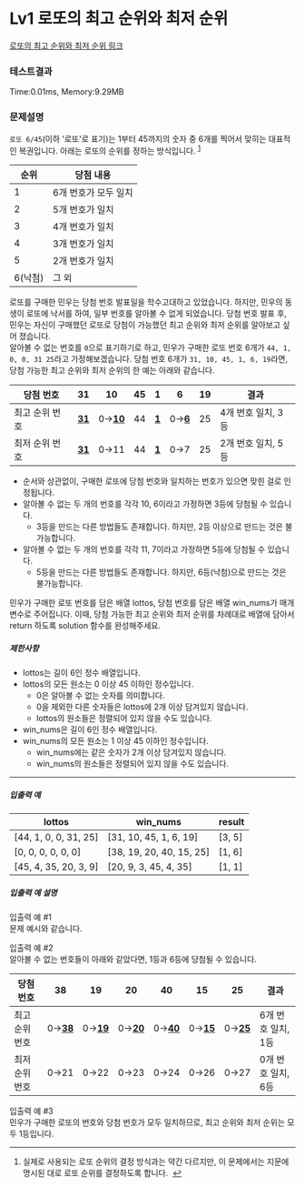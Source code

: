# Lv1 로또의 최고 순위와 최저 순위
 [로또의 최고 순위와 최저 순위 링크](https://school.programmers.co.kr/learn/courses/30/lessons/77484)

### 테스트결과
 Time:0.01ms, Memory:9.29MB


### 문제설명
<p><code>로또 6/45</code>(이하 '로또'로 표기)는 1부터 45까지의 숫자 중 6개를 찍어서 맞히는 대표적인 복권입니다. 아래는 로또의 순위를 정하는 방식입니다. <sup id="fnref1"><a href="#fn1">1</a></sup></p>
<table class="table">
<thead><tr>
    <th>순위</th>
    <th>당첨 내용</th>
</tr>
</thead>
<tbody><tr>
    <td>1</td>
    <td>6개 번호가 모두 일치</td>
</tr>
<tr>
    <td>2</td>
    <td>5개 번호가 일치</td>
</tr>
<tr>
    <td>3</td>
    <td>4개 번호가 일치</td>
</tr>
<tr>
    <td>4</td>
    <td>3개 번호가 일치</td>
</tr>
<tr>
    <td>5</td>
    <td>2개 번호가 일치</td>
</tr>
<tr>
    <td>6(낙첨)</td>
    <td>그 외</td>
</tr>
</tbody>
</table>
<p>로또를 구매한 민우는 당첨 번호 발표일을 학수고대하고 있었습니다. 하지만, 민우의 동생이 로또에 낙서를 하여, 일부 번호를 알아볼 수 없게 되었습니다. 당첨 번호 발표 후, 민우는 자신이 구매했던 로또로 당첨이 가능했던 최고 순위와 최저 순위를 알아보고 싶어 졌습니다. <br>
알아볼 수 없는 번호를 <code>0</code>으로 표기하기로 하고, 민우가 구매한 로또 번호 6개가 <code>44, 1, 0, 0, 31 25</code>라고 가정해보겠습니다. 당첨 번호 6개가 <code>31, 10, 45, 1, 6, 19</code>라면, 당첨 가능한 최고 순위와 최저 순위의 한 예는 아래와 같습니다.</p>
<table class="table">
<thead><tr>
    <th>당첨 번호</th>
    <th>31</th>
    <th>10</th>
    <th>45</th>
    <th>1</th>
    <th>6</th>
    <th>19</th>
    <th>결과</th>
</tr>
</thead>
<tbody><tr>
    <td>최고 순위 번호</td>
    <td><u><strong>31</strong></u></td>
    <td>0→<u><strong>10</strong></u></td>
    <td>44</td>
    <td><u><strong>1</strong></u></td>
    <td>0→<u><strong>6</strong></u></td>
    <td>25</td>
    <td>4개 번호 일치, 3등</td>
</tr>
<tr>
    <td>최저 순위 번호</td>
    <td><u><strong>31</strong></u></td>
    <td>0→11</td>
    <td>44</td>
    <td><u><strong>1</strong></u></td>
    <td>0→7</td>
    <td>25</td>
    <td>2개 번호 일치, 5등</td>
</tr>
</tbody>
</table>
<ul>
    <li>순서와 상관없이, 구매한 로또에 당첨 번호와 일치하는 번호가 있으면 맞힌 걸로 인정됩니다. </li>
    <li>알아볼 수 없는 두 개의 번호를 각각 10, 6이라고 가정하면 3등에 당첨될 수 있습니다. 

<ul>
    <li>3등을 만드는 다른 방법들도 존재합니다. 하지만, 2등 이상으로 만드는 것은 불가능합니다. </li>
</ul></li>
    <li>알아볼 수 없는 두 개의 번호를 각각 11, 7이라고 가정하면 5등에 당첨될 수 있습니다. 

<ul>
    <li>5등을 만드는 다른 방법들도 존재합니다. 하지만, 6등(낙첨)으로 만드는 것은 불가능합니다.</li>
</ul></li>
</ul>

<p>민우가 구매한 로또 번호를 담은 배열 lottos, 당첨 번호를 담은 배열 win_nums가 매개변수로 주어집니다. 이때, 당첨 가능한 최고 순위와 최저 순위를 차례대로 배열에 담아서 return 하도록 solution 함수를 완성해주세요. </p>

<h5>제한사항</h5>

<ul>
    <li>lottos는 길이 6인 정수 배열입니다.</li>
    <li>lottos의 모든 원소는 0 이상 45 이하인 정수입니다.

<ul>
    <li>0은 알아볼 수 없는 숫자를 의미합니다.</li>
    <li>0을 제외한 다른 숫자들은 lottos에 2개 이상 담겨있지 않습니다.</li>
    <li>lottos의 원소들은 정렬되어 있지 않을 수도 있습니다.</li>
</ul></li>
    <li>win_nums은 길이 6인 정수 배열입니다.</li>
    <li>win_nums의 모든 원소는 1 이상 45 이하인 정수입니다.

<ul>
    <li>win_nums에는 같은 숫자가 2개 이상 담겨있지 않습니다.</li>
    <li>win_nums의 원소들은 정렬되어 있지 않을 수도 있습니다.</li>
</ul></li>
</ul>

<hr>

<h5>입출력 예</h5>
<table class="table">
<thead><tr>
    <th>lottos</th>
    <th>win_nums</th>
    <th>result</th>
</tr>
</thead>
<tbody><tr>
    <td>[44, 1, 0, 0, 31, 25]</td>
    <td>[31, 10, 45, 1, 6, 19]</td>
    <td>[3, 5]</td>
</tr>
<tr>
    <td>[0, 0, 0, 0, 0, 0]</td>
    <td>[38, 19, 20, 40, 15, 25]</td>
    <td>[1, 6]</td>
</tr>
<tr>
    <td>[45, 4, 35, 20, 3, 9]</td>
    <td>[20, 9, 3, 45, 4, 35]</td>
    <td>[1, 1]</td>
</tr>
</tbody>
</table>
<h5>입출력 예 설명</h5>

<p>입출력 예 #1<br>
문제 예시와 같습니다.</p>

<p>입출력 예 #2<br>
알아볼 수 없는 번호들이 아래와 같았다면, 1등과 6등에 당첨될 수 있습니다. </p>
<table class="table">
<thead><tr>
    <th>당첨 번호</th>
    <th>38</th>
    <th>19</th>
    <th>20</th>
    <th>40</th>
    <th>15</th>
    <th>25</th>
    <th>결과</th>
</tr>
</thead>
<tbody><tr>
    <td>최고 순위 번호</td>
    <td>0→<u><strong>38</strong></u></td>
    <td>0→<u><strong>19</strong></u></td>
    <td>0→<u><strong>20</strong></u></td>
    <td>0→<u><strong>40</strong></u></td>
    <td>0→<u><strong>15</strong></u></td>
    <td>0→<u><strong>25</strong></u></td>
    <td>6개 번호 일치, 1등</td>
</tr>
<tr>
    <td>최저 순위 번호</td>
    <td>0→21</td>
    <td>0→22</td>
    <td>0→23</td>
    <td>0→24</td>
    <td>0→26</td>
    <td>0→27</td>
    <td>0개 번호 일치, 6등</td>
</tr>
</tbody>
</table>
<p>입출력 예 #3<br>
민우가 구매한 로또의 번호와 당첨 번호가 모두 일치하므로, 최고 순위와 최저 순위는 모두 1등입니다. </p>

<div class="footnotes">
<hr>
<ol>

<li id="fn1">
<p>실제로 사용되는 로또 순위의 결정 방식과는 약간 다르지만, 이 문제에서는 지문에 명시된 대로 로또 순위를 결정하도록 합니다. &nbsp;<a href="#fnref1">↩</a></p>
</li>

</ol>
</div>
